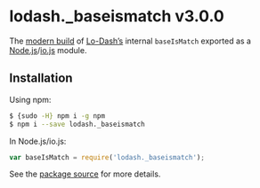 # lodash._baseismatch v3.0.0

The [modern build](https://github.com/lodash/lodash/wiki/Build-Differences) of [Lo-Dash’s](https://lodash.com/) internal `baseIsMatch` exported as a [Node.js](http://nodejs.org/)/[io.js](https://iojs.org/) module.

## Installation

Using npm:

```bash
$ {sudo -H} npm i -g npm
$ npm i --save lodash._baseismatch
```

In Node.js/io.js:

```js
var baseIsMatch = require('lodash._baseismatch');
```

See the [package source](https://github.com/lodash/lodash/blob/3.0.0-npm-packages/lodash._baseismatch) for more details.
